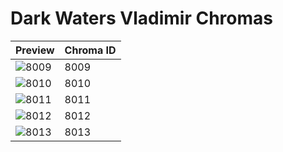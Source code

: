 # Dark Waters Vladimir Chromas

| Preview | Chroma ID |
|---------|-----------|
| ![8009](https://raw.communitydragon.org/latest/plugins/rcp-be-lol-game-data/global/default/v1/champion-chroma-images/8/8009.png) | 8009 |
| ![8010](https://raw.communitydragon.org/latest/plugins/rcp-be-lol-game-data/global/default/v1/champion-chroma-images/8/8010.png) | 8010 |
| ![8011](https://raw.communitydragon.org/latest/plugins/rcp-be-lol-game-data/global/default/v1/champion-chroma-images/8/8011.png) | 8011 |
| ![8012](https://raw.communitydragon.org/latest/plugins/rcp-be-lol-game-data/global/default/v1/champion-chroma-images/8/8012.png) | 8012 |
| ![8013](https://raw.communitydragon.org/latest/plugins/rcp-be-lol-game-data/global/default/v1/champion-chroma-images/8/8013.png) | 8013 |